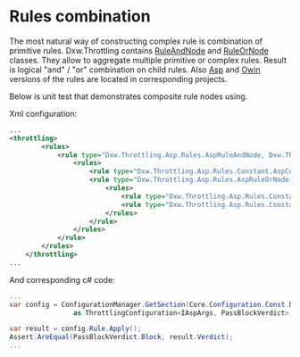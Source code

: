 ﻿# Rules combination

The most natural way of constructing complex rule is combination of primitive rules.
Dxw.Throttling contains [RuleAndNode<TArg>](../Source/Projects/Dxw.Throttling.Core/Rules/RuleAndNode.cs) 
and [RuleOrNode<TArg>](../Source/Projects/Dxw.Throttling.Core/Rules/RuleOrNode.cs) classes.
They allow to aggregate multiple primitive or complex rules.
Result is logical "and" / "or" combination on child rules.
Also [Asp](/Source/Projects/Dxw.Throttling.Asp/Rules) and [Owin](/Source/Projects/Dxw.Throttling.Owin/Configuration) versions of the rules are located in corresponding projects.

Below is unit test that demonstrates composite rule nodes using.

Xml configuration:
``` xml
...
<throttling>
        <rules>
            <rule type="Dxw.Throttling.Asp.Rules.AspRuleAndNode, Dxw.Throttling.Asp">
                <rules>
                    <rule type="Dxw.Throttling.Asp.Rules.Constant.AspConstantRule, Dxw.Throttling.Asp" value="Block" />
                    <rule type="Dxw.Throttling.Asp.Rules.AspRuleOrNode, Dxw.Throttling.Asp">
                        <rules>
                            <rule type="Dxw.Throttling.Asp.Rules.Constant.AspConstantRule, Dxw.Throttling.Asp" value="Pass" />
                            <rule type="Dxw.Throttling.Asp.Rules.Constant.AspConstantRule, Dxw.Throttling.Asp" value="Block" />
                        </rules>    
                    </rule>    
                </rules>
            </rule>
        </rules>
    </throttling>
...
```

And corresponding c# code:
``` cs
...
var config = ConfigurationManager.GetSection(Core.Configuration.Const.DFLT_CONFIG_SECTION_NAME) 
                as ThrottlingConfiguration<IAspArgs, PassBlockVerdict>;

var result = config.Rule.Apply();
Assert.AreEqual(PassBlockVerdict.Block, result.Verdict);
...
```


